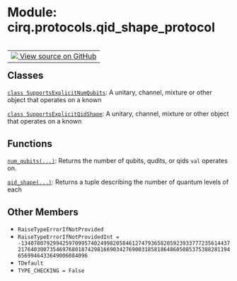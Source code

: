<div itemscope itemtype="http://developers.google.com/ReferenceObject">
<meta itemprop="name" content="cirq.protocols.qid_shape_protocol" />
<meta itemprop="path" content="Stable" />
<meta itemprop="property" content="RaiseTypeErrorIfNotProvided"/>
<meta itemprop="property" content="RaiseTypeErrorIfNotProvidedInt"/>
<meta itemprop="property" content="TDefault"/>
<meta itemprop="property" content="TYPE_CHECKING"/>
</div>

# Module: cirq.protocols.qid_shape_protocol

<!-- Insert buttons and diff -->

<table class="tfo-notebook-buttons tfo-api" align="left">

<td>
  <a target="_blank" href="https://github.com/quantumlib/cirq/tree/master/cirq/protocols/qid_shape_protocol.py">
    <img src="https://www.tensorflow.org/images/GitHub-Mark-32px.png" />
    View source on GitHub
  </a>
</td>
</table>







## Classes

[`class SupportsExplicitNumQubits`](../../cirq/protocols/SupportsExplicitNumQubits.md): A unitary, channel, mixture or other object that operates on a known

[`class SupportsExplicitQidShape`](../../cirq/protocols/SupportsExplicitQidShape.md): A unitary, channel, mixture or other object that operates on a known

## Functions

[`num_qubits(...)`](../../cirq/protocols/num_qubits.md): Returns the number of qubits, qudits, or qids `val` operates on.

[`qid_shape(...)`](../../cirq/protocols/qid_shape.md): Returns a tuple describing the number of quantum levels of each

## Other Members

* `RaiseTypeErrorIfNotProvided` <a id="RaiseTypeErrorIfNotProvided"></a>
* `RaiseTypeErrorIfNotProvidedInt = -13407807929942597099574024998205846127479365820592393377723561443721764030073546976801874298166903427690031858186486050853753882811946569946433649006084096` <a id="RaiseTypeErrorIfNotProvidedInt"></a>
* `TDefault` <a id="TDefault"></a>
* `TYPE_CHECKING = False` <a id="TYPE_CHECKING"></a>
